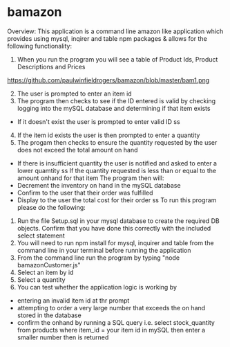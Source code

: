 # bamazon
Overview: This application is a command line amazon like application which provides using mysql, inqirer and table npm packages & allows for the following functionality:

1. When you run the program you will see a table of Product Ids, Product Descriptions and Prices

https://github.com/paulwinfieldrogers/bamazon/blob/master/bam1.png
      
2. The user is prompted to enter an item id
3. The program then checks to see if the ID entered is valid by checking logging into the mySQL database and determining if that item exists
 - If it doesn't exist the user is prompted to enter valid ID
ss
4. If the item id exists the user is then prompted to enter a quantity
5. The progam then checks to ensure the quantity requested by the user does not exceed the total amount on hand
- If there is insufficient quantity the user is notified and asked to enter a lower quamtity
ss
If the quantity requested is less than or equal to the amount onhand for that item  The program then will:
- Decrement the inventory on hand in the mySQL database
- Confirm to the user that their order was fulfilled
- Display to the user the total cost for their order
ss
To run this program please do the following:
1. Run the file Setup.sql in your mysql database to create the required DB objects.  Confirm that you have done this correctly with the included select statement
2. You will need to run npm install for mysql, inquirer and table from the command line in your terminal before running the application
3. From the command line run the program by typing "node bamazonCustomer.js"
4. Select an item by id
5. Select a quantity
6. You can test whether the application logic is working by
- entering an invalid item id at thr prompt
- attempting to order a very large number that exceeds the on hand stored in the database
- confirm the onhand by running a SQL query i.e. select stock_quantity from products where item_id = your item id in mySQL then enter a smaller number then is returned
